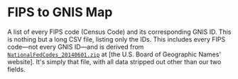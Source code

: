 # FIPS to GNIS Map

A list of every FIPS code (Census Code) and its corresponding GNIS ID. This is nothing but a long CSV file, listing only the IDs. This includes every FIPS code—not every GNIS ID—and is derived from [`NationalFedCodes_20140601.zip`](http://geonames.usgs.gov/docs/federalcodes/NationalFedCodes_20140601.zip) at [the U.S. Board of Geographic Names' website]. It's simply that file, with all data stripped out other than our two fields.
